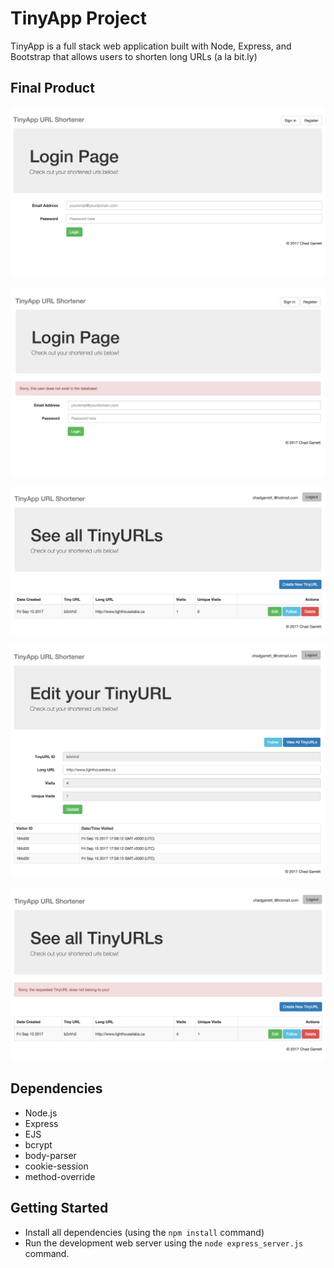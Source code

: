 # TinyApp Project

TinyApp is a full stack web application built with Node, Express, and Bootstrap that allows users to shorten long URLs (a la bit.ly)

## Final Product

!["Screenshot of Login Page"](https://github.com/chadder04/TinyApp/blob/master/docs/login-page.png)

!["Screenshot of Login Page Error"](https://github.com/chadder04/TinyApp/blob/master/docs/login-page-error.png)

!["Screenshot of TinyURLs Page"](https://github.com/chadder04/TinyApp/blob/master/docs/urls-page.png)

!["Screenshot of Edit TinyURL Page"](https://github.com/chadder04/TinyApp/blob/master/docs/edit-page.png)

!["Screenshot of Errors"](https://github.com/chadder04/TinyApp/blob/master/docs/errors.png)

## Dependencies

- Node.js
- Express
- EJS
- bcrypt
- body-parser
- cookie-session
- method-override

## Getting Started

- Install all dependencies (using the `npm install` command)
- Run the development web server using the `node express_server.js` command.
